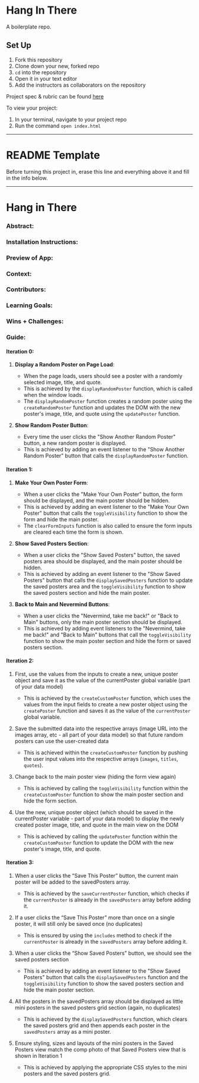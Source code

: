 # Hang In There

A boilerplate repo. 

## Set Up

1. Fork this repository
2. Clone down your new, forked repo
3. `cd` into the repository
4. Open it in your text editor
5. Add the instructors as collaborators on the repository

Project spec & rubric can be found [here](https://curriculum.turing.edu/module2/projects/hang_in_there/)

To view your project:

1. In your terminal, navigate to your project repo
2. Run the command `open index.html`
  
______________________________________________________  
# README Template  
Before turning this project in, erase this line and everything above it and fill in the info below.  
______________________________________________________  

# Hang in There  

### Abstract:
[//]: <> (Briefly describe what you built and its features. What problem is the app solving? How does this application solve that problem?)

### Installation Instructions:
[//]: <> (What steps does a person have to take to get your app cloned down and running?)

### Preview of App:
[//]: <> (Provide ONE gif or screenshot of your application - choose the "coolest" piece of functionality to show off. gifs preferred!)

### Context:
[//]: <> (Give some context for the project here. How long did you have to work on it? How far into the Turing program are you?)

### Contributors:
[//]: <> (Who worked on this application? Link to your GitHub. Consider also providing LinkedIn link)

### Learning Goals:
[//]: <> (What were the learning goals of this project? What tech did you work with?)

### Wins + Challenges:
[//]: <> (What are 2-3 wins you have from this project? What were some challenges you faced - and how did you get over them?)

### Guide:

#### Iteration 0:
1. **Display a Random Poster on Page Load**:
   - When the page loads, users should see a poster with a randomly selected image, title, and quote.
   - This is achieved by the `displayRandomPoster` function, which is called when the window loads.
   - The `displayRandomPoster` function creates a random poster using the `createRandomPoster` function and updates the DOM with the new poster's image, title, and quote using the `updatePoster` function.

2. **Show Random Poster Button**:
   - Every time the user clicks the "Show Another Random Poster" button, a new random poster is displayed.
   - This is achieved by adding an event listener to the "Show Another Random Poster" button that calls the `displayRandomPoster` function.

#### Iteration 1:
1. **Make Your Own Poster Form**:
   - When a user clicks the "Make Your Own Poster" button, the form should be displayed, and the main poster should be hidden.
   - This is achieved by adding an event listener to the "Make Your Own Poster" button that calls the `toggleVisibility` function to show the form and hide the main poster.
   - The `clearFormInputs` function is also called to ensure the form inputs are cleared each time the form is shown.

2. **Show Saved Posters Section**:
   - When a user clicks the "Show Saved Posters" button, the saved posters area should be displayed, and the main poster should be hidden.
   - This is achieved by adding an event listener to the "Show Saved Posters" button that calls the `displaySavedPosters` function to update the saved posters area and the `toggleVisibility` function to show the saved posters section and hide the main poster.

3. **Back to Main and Nevermind Buttons**:
   - When a user clicks the "Nevermind, take me back!" or "Back to Main" buttons, only the main poster section should be displayed.
   - This is achieved by adding event listeners to the "Nevermind, take me back!" and "Back to Main" buttons that call the `toggleVisibility` function to show the main poster section and hide the form or saved posters section.

#### Iteration 2:

1. First, use the values from the inputs to create a new, unique poster object and save it as the value of the currentPoster global variable (part of your data model)
   - This is achieved by the `createCustomPoster` function, which uses the values from the input fields to create a new poster object using the `createPoster` function and saves it as the value of the `currentPoster` global variable.

2. Save the submitted data into the respective arrays (image URL into the images array, etc - all part of your data model) so that future random posters can use the user-created data
   - This is achieved within the `createCustomPoster` function by pushing the user input values into the respective arrays (`images`, `titles`, `quotes`).

3. Change back to the main poster view (hiding the form view again)
   - This is achieved by calling the `toggleVisibility` function within the `createCustomPoster` function to show the main poster section and hide the form section.

4. Use the new, unique poster object (which should be saved in the currentPoster variable - part of your data model) to display the newly created poster image, title, and quote in the main view on the DOM
   - This is achieved by calling the `updatePoster` function within the `createCustomPoster` function to update the DOM with the new poster's image, title, and quote.

#### Iteration 3:

1. When a user clicks the “Save This Poster” button, the current main poster will be added to the savedPosters array.
   - This is achieved by the `saveCurrentPoster` function, which checks if the `currentPoster` is already in the `savedPosters` array before adding it.

2. If a user clicks the “Save This Poster” more than once on a single poster, it will still only be saved once (no duplicates)
   - This is ensured by using the `includes` method to check if the `currentPoster` is already in the `savedPosters` array before adding it.

3. When a user clicks the “Show Saved Posters” button, we should see the saved posters section
   - This is achieved by adding an event listener to the "Show Saved Posters" button that calls the `displaySavedPosters` function and the `toggleVisibility` function to show the saved posters section and hide the main poster section.

4. All the posters in the savedPosters array should be displayed as little mini posters in the saved posters grid section (again, no duplicates)
   - This is achieved by the `displaySavedPosters` function, which clears the saved posters grid and then appends each poster in the `savedPosters` array as a mini poster.

5. Ensure styling, sizes and layouts of the mini posters in the Saved Posters view match the comp photo of that Saved Posters view that is shown in Iteration 1
   - This is achieved by applying the appropriate CSS styles to the mini posters and the saved posters grid.

   
